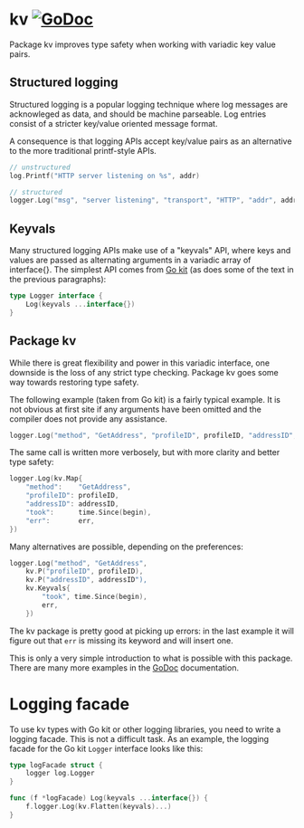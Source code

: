# kv [![GoDoc](https://godoc.org/github.com/jjeffery/kv?status.svg)](https://godoc.org/github.com/jjeffery/kv)

Package kv improves type safety when working with variadic key value pairs.

## Structured logging

Structured logging is a popular logging technique where log messages
are acknowleged as data, and should be machine parseable. Log entries
consist of a stricter key/value oriented message format.

A consequence is that logging APIs accept key/value pairs as an alternative
to the more traditional printf-style APIs.

```go
// unstructured
log.Printf("HTTP server listening on %s", addr)

// structured
logger.Log("msg", "server listening", "transport", "HTTP", "addr", addr)
```

## Keyvals

Many structured logging APIs make use of a "keyvals" API, where keys
and values are passed as alternating arguments in a variadic array of
interface{}. The simplest API comes from 
[Go kit](https://github.com/go-kit/kit/tree/master/log) 
(as does some of the text in the previous paragraphs):

```go
type Logger interface {
    Log(keyvals ...interface{})
}
```

## Package kv

While there is great flexibility and power in this variadic interface,
one downside is the loss of any strict type checking. Package kv goes
some way towards restoring type safety.

The following example (taken from Go kit) is a fairly typical example.
It is not obvious at first site if any arguments have been omitted and
the compiler does not provide any assistance.
```go
logger.Log("method", "GetAddress", "profileID", profileID, "addressID", addressID, "took", time.Since(begin), "err", err)
```

The same call is written more verbosely, but with more clarity and better
type safety:
```go
logger.Log(kv.Map{
    "method":    "GetAddress",
    "profileID": profileID,
    "addressID": addressID,
    "took":      time.Since(begin),
    "err":       err,
})
```
Many alternatives are possible, depending on the preferences:

```go
logger.Log("method", "GetAddress",
    kv.P("profileID", profileID),
	kv.P("addressID", addressID"),
	kv.Keyvals{
		"took", time.Since(begin),
		err,
	})
```

The kv package is pretty good at picking up errors: in the last example
it will figure out that `err` is missing its keyword and will insert one.

This is only a very simple introduction to what is possible with this
package. There are many more examples in the 
[GoDoc](https://godoc.org/github.com/jjeffery/kv/#example_Flatten) documentation.


# Logging facade

To use kv types with Go kit or other logging libraries, you need to 
write a logging facade. This is not a difficult task. As an example, 
the logging facade for the Go kit `Logger` interface looks like this:

```go
type logFacade struct {
	logger log.Logger
}

func (f *logFacade) Log(keyvals ...interface{}) {
	f.logger.Log(kv.Flatten(keyvals)...)
}
```



